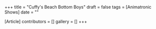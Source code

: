 +++
title = "Cuffy's Beach Bottom Boys"
draft = false
tags = [Animatronic Shows]
date = ""

[Article]
contributors = []
gallery = []
+++